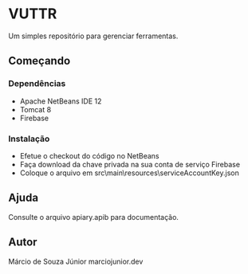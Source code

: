 # VUTTR

Um simples repositório para gerenciar ferramentas.

## Começando

### Dependências

* Apache NetBeans IDE 12
* Tomcat 8
* Firebase

### Instalação

* Efetue o checkout do código no NetBeans
* Faça download da chave privada na sua conta de serviço Firebase
* Coloque o arquivo em src\main\resources\serviceAccountKey.json

## Ajuda

Consulte o arquivo apiary.apib para documentação.

## Autor

Márcio de Souza Júnior
marciojunior.dev
